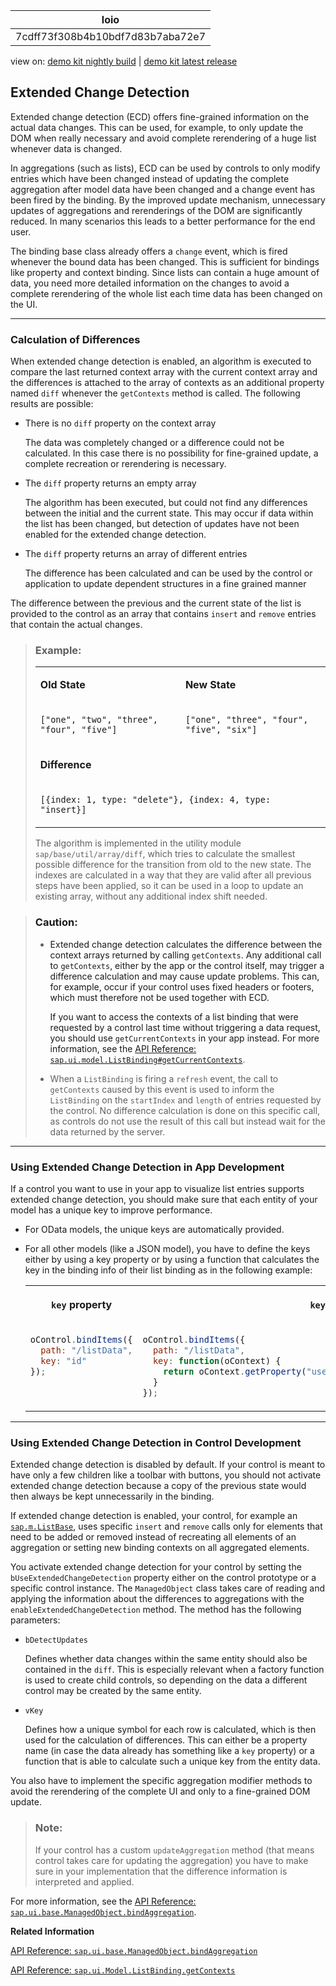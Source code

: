 <!-- loio7cdff73f308b4b10bdf7d83b7aba72e7 -->

| loio |
| -----|
| 7cdff73f308b4b10bdf7d83b7aba72e7 |

<div id="loio">

view on: [demo kit nightly build](https://openui5nightly.hana.ondemand.com/#/topic/7cdff73f308b4b10bdf7d83b7aba72e7) | [demo kit latest release](https://openui5.hana.ondemand.com/#/topic/7cdff73f308b4b10bdf7d83b7aba72e7)</div>

## Extended Change Detection

Extended change detection \(ECD\) offers fine-grained information on the actual data changes. This can be used, for example, to only update the DOM when really necessary and avoid complete rerendering of a huge list whenever data is changed.

In aggregations \(such as lists\), ECD can be used by controls to only modify entries which have been changed instead of updating the complete aggregation after model data have been changed and a change event has been fired by the binding. By the improved update mechanism, unnecessary updates of aggregations and rerenderings of the DOM are significantly reduced. In many scenarios this leads to a better performance for the end user.

The binding base class already offers a `change` event, which is fired whenever the bound data has been changed. This is sufficient for bindings like property and context binding. Since lists can contain a huge amount of data, you need more detailed information on the changes to avoid a complete rerendering of the whole list each time data has been changed on the UI.

***

<a name="loio7cdff73f308b4b10bdf7d83b7aba72e7__section_efm_hht_scb"/>

### Calculation of Differences

When extended change detection is enabled, an algorithm is executed to compare the last returned context array with the current context array and the differences is attached to the array of contexts as an additional property named `diff` whenever the `getContexts` method is called. The following results are possible:

-   There is no `diff` property on the context array

    The data was completely changed or a difference could not be calculated. In this case there is no possibility for fine-grained update, a complete recreation or rerendering is necessary.

-   The `diff` property returns an empty array

    The algorithm has been executed, but could not find any differences between the initial and the current state. This may occur if data within the list has been changed, but detection of updates have not been enabled for the extended change detection.

-   The `diff` property returns an array of different entries

    The difference has been calculated and can be used by the control or application to update dependent structures in a fine grained manner


The difference between the previous and the current state of the list is provided to the control as an array that contains `insert` and `remove` entries that contain the actual changes.

> ### Example:  
> 
> <table>
> <tr>
> <td valign="top">
> 
>  **Old State** 
> 
> 
> 
> </td>
> <td valign="top">
> 
>  **New State** 
> 
> 
> 
> </td>
> </tr>
> <tr>
> <td valign="top">
> 
>  `["one", "two", "three", "four", "five"]` 
> 
> 
> 
> </td>
> <td valign="top">
> 
>  `["one", "three", "four", "five", "six"]` 
> 
> 
> 
> </td>
> </tr>
> <tr>
> <td valign="top" colspan="2">
> 
>  **Difference** 
> 
> 
> 
> </td>
> </tr>
> <tr>
> <td valign="top" colspan="2">
> 
>  `[{index: 1, type: "delete"}, {index: 4, type: "insert}]` 
> 
> 
> 
> </td>
> </tr>
> </table>
> 
> The algorithm is implemented in the utility module `sap/base/util/array/diff`, which tries to calculate the smallest possible difference for the transition from old to the new state. The indexes are calculated in a way that they are valid after all previous steps have been applied, so it can be used in a loop to update an existing array, without any additional index shift needed.

> ### Caution:  
> -   Extended change detection calculates the difference between the context arrays returned by calling `getContexts`. Any additional call to `getContexts`, either by the app or the control itself, may trigger a difference calculation and may cause update problems. This can, for example, occur if your control uses fixed headers or footers, which must therefore not be used together with ECD.
> 
>     If you want to access the contexts of a list binding that were requested by a control last time without triggering a data request, you should use `getCurrentContexts` in your app instead. For more information, see the [API Reference: `sap.ui.model.ListBinding#getCurrentContexts`](https://openui5.hana.ondemand.com/#/api/sap.ui.model.ListBinding/methods/getCurrentContexts).
> 
> -   When a `ListBinding` is firing a `refresh` event, the call to `getContexts` caused by this event is used to inform the `ListBinding` on the `startIndex` and `length` of entries requested by the control. No difference calculation is done on this specific call, as controls do not use the result of this call but instead wait for the data returned by the server.

***

<a name="loio7cdff73f308b4b10bdf7d83b7aba72e7__section_a2g_vht_scb"/>

### Using Extended Change Detection in App Development

If a control you want to use in your app to visualize list entries supports extended change detection, you should make sure that each entity of your model has a unique key to improve performance.

-   For OData models, the unique keys are automatically provided.

-   For all other models \(like a JSON model\), you have to define the keys either by using a key property or by using a function that calculates the key in the binding info of their list binding as in the following example:


    <table>
    <tr>
    <th valign="top">

     `key` property


    
    </th>
    <th valign="top">

     `key` function


    
    </th>
    </tr>
    <tr>
    <td valign="top">

    ```js
    oControl.bindItems({
      path: "/listData",
      key: "id"
    });
    ```


    
    </td>
    <td valign="top">

    ```js
    oControl.bindItems({
      path: "/listData",
      key: function(oContext) {
        return oContext.getProperty("user") + oContext.getProperty("timestamp"); 
      }
    });
    ```


    
    </td>
    </tr>
    </table>
    

***

<a name="loio7cdff73f308b4b10bdf7d83b7aba72e7__section_w1g_5ht_scb"/>

### Using Extended Change Detection in Control Development

Extended change detection is disabled by default. If your control is meant to have only a few children like a toolbar with buttons, you should not activate extended change detection because a copy of the previous state would then always be kept unnecessarily in the binding.

If extended change detection is enabled, your control, for example an [`sap.m.ListBase`](https://openui5.hana.ondemand.com/#/api/sap.m.ListBase), uses specific `insert` and `remove` calls only for elements that need to be added or removed instead of recreating all elements of an aggregation or setting new binding contexts on all aggregated elements.

You activate extended change detection for your control by setting the `bUseExtendedChangeDetection` property either on the control prototype or a specific control instance. The `ManagedObject` class takes care of reading and applying the information about the differences to aggregations with the `enableExtendedChangeDetection` method. The method has the following parameters:

-   `bDetectUpdates`

    Defines whether data changes within the same entity should also be contained in the `diff`. This is especially relevant when a factory function is used to create child controls, so depending on the data a different control may be created by the same entity.

-   `vKey`

    Defines how a unique symbol for each row is calculated, which is then used for the calculation of differences. This can either be a property name \(in case the data already has something like a `key` property\) or a function that is able to calculate such a unique key from the entity data.


You also have to implement the specific aggregation modifier methods to avoid the rerendering of the complete UI and only to a fine-grained DOM update.

> ### Note:  
> If your control has a custom `updateAggregation` method \(that means control takes care for updating the aggregation\) you have to make sure in your implementation that the difference information is interpreted and applied.

For more information, see the [API Reference: `sap.ui.base.ManagedObject.bindAggregation`](https://openui5.hana.ondemand.com/#/api/sap.ui.base.ManagedObject/methods/bindAggregation).

**Related Information**  


[API Reference: `sap.ui.base.ManagedObject.bindAggregation`](https://openui5.hana.ondemand.com/#/api/sap.ui.base.ManagedObject/methods/bindAggregation)

[API Reference: `sap.ui.Model.ListBinding.getContexts`](https://openui5.hana.ondemand.com/#/api/sap.ui.model.ListBinding/methods/getContexts)


